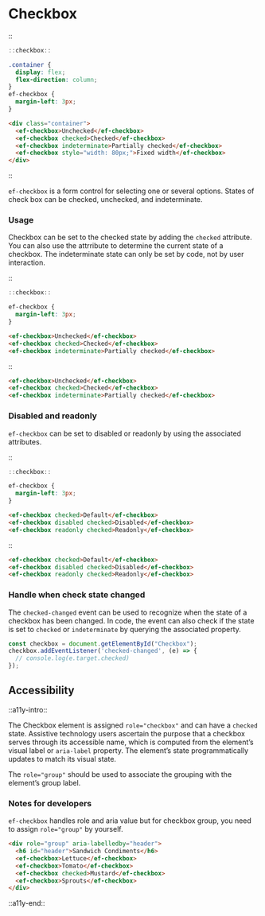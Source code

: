 <!--
type: page
title: Checkbox
location: ./elements/checkbox
layout: default
-->

# Checkbox

::
```javascript
::checkbox::
```
```css
.container {
  display: flex;
  flex-direction: column;
}
ef-checkbox {
  margin-left: 3px;
}
```
```html
<div class="container">
  <ef-checkbox>Unchecked</ef-checkbox>
  <ef-checkbox checked>Checked</ef-checkbox>
  <ef-checkbox indeterminate>Partially checked</ef-checkbox>
  <ef-checkbox style="width: 80px;">Fixed width</ef-checkbox>
</div>
```
::

`ef-checkbox` is a form control for selecting one or several options. States of check box can be checked, unchecked, and indeterminate.

### Usage
Checkbox can be set to the checked state by adding the `checked` attribute. You can also use the attrribute to determine the current state of a checkbox. The indeterminate state can only be set by code, not by user interaction.

::
```javascript
::checkbox::
```
```css
ef-checkbox {
  margin-left: 3px;
}
```
```html
<ef-checkbox>Unchecked</ef-checkbox>
<ef-checkbox checked>Checked</ef-checkbox>
<ef-checkbox indeterminate>Partially checked</ef-checkbox>
```
::

```html
<ef-checkbox>Unchecked</ef-checkbox>
<ef-checkbox checked>Checked</ef-checkbox>
<ef-checkbox indeterminate>Partially checked</ef-checkbox>
```

### Disabled and readonly
`ef-checkbox` can be set to disabled or readonly by using the associated attributes.

::
```javascript
::checkbox::
```
```css
ef-checkbox {
  margin-left: 3px;
}
```
```html
<ef-checkbox checked>Default</ef-checkbox>
<ef-checkbox disabled checked>Disabled</ef-checkbox>
<ef-checkbox readonly checked>Readonly</ef-checkbox>
```
::

```html
<ef-checkbox checked>Default</ef-checkbox>
<ef-checkbox disabled checked>Disabled</ef-checkbox>
<ef-checkbox readonly checked>Readonly</ef-checkbox>
```

### Handle when check state changed
The `checked-changed` event can be used to recognize when the state of a checkbox has been changed. In code, the event can also check if the state is set to `checked` or `indeterminate` by querying the associated property.

```javascript
const checkbox = document.getElementById("Checkbox");
checkbox.addEventListener('checked-changed', (e) => {
  // console.log(e.target.checked)
});
```

## Accessibility
::a11y-intro::

The Checkbox element is assigned `role="checkbox"` and can have a `checked` state. Assistive technology users ascertain the purpose that a checkbox serves through its accessible name, which is computed from the element’s visual label or `aria-label` property. The element’s state programmatically updates to match its visual state. 

The `role="group"` should be used to associate the grouping with the element’s group label. 

### Notes for developers

`ef-checkbox` handles role and aria value but for checkbox group, you need to assign `role="group"` by yourself.

```html
<div role="group" aria-labelledby="header">
  <h6 id="header">Sandwich Condiments</h6>  
  <ef-checkbox>Lettuce</ef-checkbox>
  <ef-checkbox>Tomato</ef-checkbox>
  <ef-checkbox checked>Mustard</ef-checkbox>
  <ef-checkbox>Sprouts</ef-checkbox>
</div>
```

::a11y-end::

